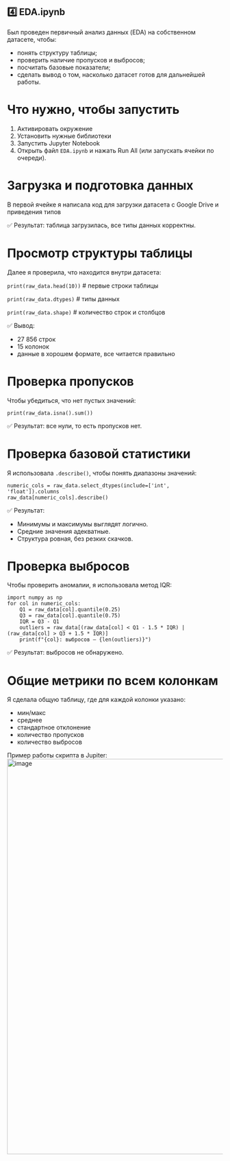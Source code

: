 ## 4️⃣ EDA.ipynb
Был проведен первичный анализ данных (EDA) на собственном датасете, чтобы:
- понять структуру таблицы;
- проверить наличие пропусков и выбросов;
- посчитать базовые показатели;
- сделать вывод о том, насколько датасет готов для дальнейшей работы.

# Что нужно, чтобы запустить
1. Активировать окружение
2. Установить нужные библиотеки
3. Запустить Jupyter Notebook
4. Открыть файл `EDA.ipynb` и нажать Run All (или запускать ячейки по очереди).

# Загрузка и подготовка данных
В первой ячейке я написала код для загрузки датасета с Google Drive и приведения типов

✅ Результат: таблица загрузилась, все типы данных корректны.

# Просмотр структуры таблицы
Далее я проверила, что находится внутри датасета:

`print(raw_data.head(10))`       # первые строки таблицы

`print(raw_data.dtypes)`         # типы данных

`print(raw_data.shape)`         # количество строк и столбцов

✅ Вывод:
* 27 856 строк
* 15 колонок
* данные в хорошем формате, все читается правильно

# Проверка пропусков
Чтобы убедиться, что нет пустых значений:

    print(raw_data.isna().sum())

✅ Результат: все нули, то есть пропусков нет.

# Проверка базовой статистики
Я использовала `.describe()`, чтобы понять диапазоны значений:

    numeric_cols = raw_data.select_dtypes(include=['int', 'float']).columns
    raw_data[numeric_cols].describe()

✅ Результат:
* Минимумы и максимумы выглядят логично.
* Средние значения адекватные.
* Структура ровная, без резких скачков.

# Проверка выбросов
Чтобы проверить аномалии, я использовала метод IQR:

    import numpy as np
    for col in numeric_cols:
        Q1 = raw_data[col].quantile(0.25)
        Q3 = raw_data[col].quantile(0.75)
        IQR = Q3 - Q1
        outliers = raw_data[(raw_data[col] < Q1 - 1.5 * IQR) | (raw_data[col] > Q3 + 1.5 * IQR)]
        print(f"{col}: выбросов — {len(outliers)}")

✅ Результат: выбросов не обнаружено.

# Общие метрики по всем колонкам
Я сделала общую таблицу, где для каждой колонки указано:
- мин/макс
- среднее
- стандартное отклонение
- количество пропусков
- количество выбросов

Пример работы скрипта в Jupiter:
<img width="1195" height="922" alt="image" src="https://github.com/user-attachments/assets/961dd34e-f948-4b0c-a8dd-b8c7f5a698fb" />
